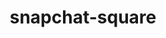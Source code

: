 ---
title: snapchat-square
unicode_regular: 
unicode_bold: 
unicode_solid: 
unicode_brand: \ec59
---